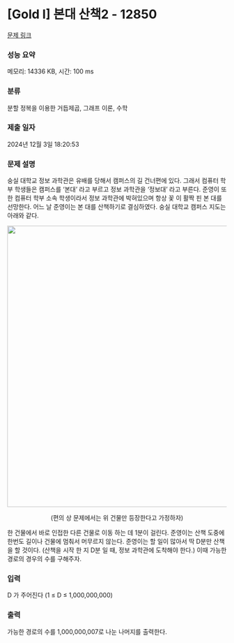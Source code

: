 # [Gold I] 본대 산책2 - 12850 

[문제 링크](https://www.acmicpc.net/problem/12850) 

### 성능 요약

메모리: 14336 KB, 시간: 100 ms

### 분류

분할 정복을 이용한 거듭제곱, 그래프 이론, 수학

### 제출 일자

2024년 12월 3일 18:20:53

### 문제 설명

<p>숭실 대학교 정보 과학관은 유배를 당해서  캠퍼스의 길 건너편에 있다. 그래서 컴퓨터 학부 학생들은 캠퍼스를 ‘본대’ 라고 부르고 정보 과학관을 ‘정보대’ 라고 부른다. 준영이 또한 컴퓨터 학부 소속 학생이라서 정보 과학관에 박혀있으며 항상 꽃 이 활짝 핀 본 대를 선망한다. 어느 날 준영이는 본 대를 산책하기로 결심하였다. 숭실 대학교 캠퍼스 지도는 아래와 같다.</p>

<p style="text-align: center;"><img alt="" src="https://onlinejudgeimages.s3-ap-northeast-1.amazonaws.com/problem/12850/1.png" style="height:644px; width:940px"></p>

<p style="text-align: center;">(편의 상 문제에서는 위 건물만 등장한다고 가정하자)</p>

<p>한 건물에서 바로 인접한 다른 건물로 이동 하는 데 1분이 걸린다. 준영이는 산책 도중에 한번도 길이나 건물에 멈춰서 머무르지 않는다. 준영이는 할 일이 많아서 딱 D분만 산책을 할 것이다. (산책을 시작 한 지 D분 일 때, 정보 과학관에 도착해야 한다.) 이때 가능한 경로의 경우의 수를 구해주자.</p>

### 입력 

 <p>D 가 주어진다 (1 ≤ D ≤ 1,000,000,000) </p>

### 출력 

 <p>가능한 경로의 수를 1,000,000,007로 나눈 나머지를 출력한다.</p>


